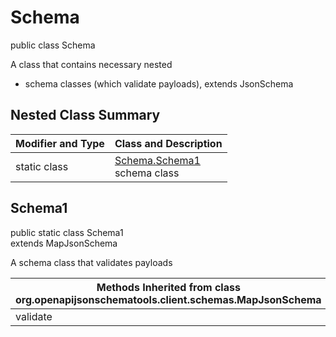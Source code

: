 # Schema
public class Schema

A class that contains necessary nested
- schema classes (which validate payloads), extends JsonSchema

## Nested Class Summary
| Modifier and Type | Class and Description |
| ----------------- | ---------------------- |
| static class | [Schema.Schema1](#schema1)<br> schema class |

## Schema1
public static class Schema1<br>
extends MapJsonSchema

A schema class that validates payloads

| Methods Inherited from class org.openapijsonschematools.client.schemas.MapJsonSchema |
| ------------------------------------------------------------------ |
| validate                                                           |
